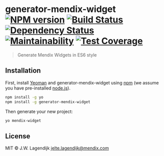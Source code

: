 # generator-mendix-widget [![NPM version][npm-image]][npm-url] [![Build Status][travis-image]][travis-url] [![Dependency Status][daviddm-image]][daviddm-url] [![Maintainability](https://api.codeclimate.com/v1/badges/f5f769bee2e5d848109b/maintainability)](https://codeclimate.com/github/JelteMX/generator-mendix-widget/maintainability) [![Test Coverage](https://api.codeclimate.com/v1/badges/f5f769bee2e5d848109b/test_coverage)](https://codeclimate.com/github/JelteMX/generator-mendix-widget/test_coverage)
> Generate Mendix Widgets in ES6 style

## Installation

First, install [Yeoman](http://yeoman.io) and generator-mendix-widget using [npm](https://www.npmjs.com/) (we assume you have pre-installed [node.js](https://nodejs.org/)).

```bash
npm install -g yo
npm install -g generator-mendix-widget
```

Then generate your new project:

```bash
yo mendix-widget
```

## License

MIT © J.W. Lagendijk <jelte.lagendijk@mendix.com>

[npm-image]: https://badge.fury.io/js/generator-mendix-widget.svg
[npm-url]: https://npmjs.org/package/generator-mendix-widget
[travis-image]: https://travis-ci.org/JelteMX/generator-mendix-widget.svg?branch=master
[travis-url]: https://travis-ci.org/JelteMX/generator-mendix-widget
[daviddm-image]: https://david-dm.org/JelteMX/generator-mendix-widget.svg?theme=shields.io
[daviddm-url]: https://david-dm.org/JelteMX/generator-mendix-widget
[coveralls-image]: https://coveralls.io/repos/JelteMX/generator-mendix-widget/badge.svg
[coveralls-url]: https://coveralls.io/r/JelteMX/generator-mendix-widget
